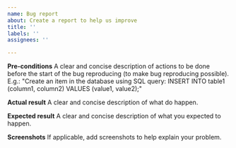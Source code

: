 ```yaml
---
name: Bug report
about: Create a report to help us improve
title: ''
labels: ''
assignees: ''

---
```


**Pre-conditions**
A clear and concise description of actions to be done before the start of the bug reproducing (to make bug reproducing possible). E.g.: "Create an item in the database using SQL query: INSERT INTO table1 (column1, column2) VALUES (value1, value2);"

**Actual result**
A clear and concise description of what do happen.

**Expected result**
A clear and concise description of what you expected to happen.

**Screenshots**
If applicable, add screenshots to help explain your problem.
